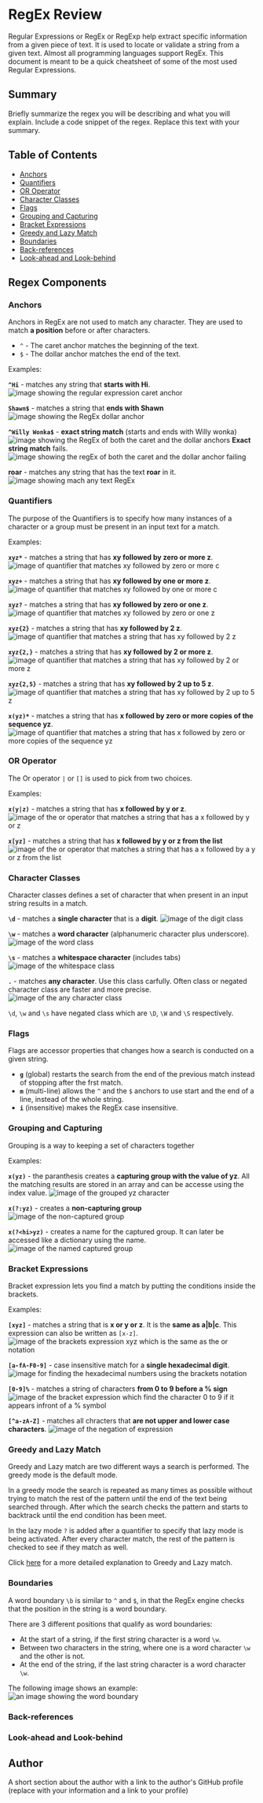 # RegEx Review

Regular Expressions or RegEx or RegExp help extract specific information from a given piece of text. It is used to locate or validate a string from a given text. Almost all programming languages support RegEx. This document is meant to be a quick cheatsheet of some of the most used Regular Expressions.

## Summary

Briefly summarize the regex you will be describing and what you will explain. Include a code snippet of the regex. Replace this text with your summary.



## Table of Contents

- [Anchors](#anchors)
- [Quantifiers](#quantifiers)
- [OR Operator](#or-operator)
- [Character Classes](#character-classes)
- [Flags](#flags)
- [Grouping and Capturing](#grouping-and-capturing)
- [Bracket Expressions](#bracket-expressions)
- [Greedy and Lazy Match](#greedy-and-lazy-match)
- [Boundaries](#boundaries)
- [Back-references](#back-references)
- [Look-ahead and Look-behind](#look-ahead-and-look-behind)

## Regex Components

### Anchors
Anchors in RegEx are not used to match any character. They are used to match **a position** before or after characters.

* ```^``` - The caret anchor matches the beginning of the text.
* ```$``` - The dollar anchor matches the end of the text.

Examples:

**```^Hi```** - matches any string that **starts with Hi**.
![image showing the regular expression caret anchor](./assets/images/anchor1.png)

**```Shawn$```** - matches a string that **ends with Shawn**
![image showing the RegEx dollar anchor](./assets/images/anchor-2.png)

**```^Willy Wonka$```** - **exact string match** (starts and ends with Willy wonka)
![image showing the RegEx of both the caret and the dollar anchors](./assets/images/anchor-3.png)
**Exact string match** fails.
![image showing the regEx of both the caret and the dollar anchor failing](./assets/images/anchor-4.png)

**roar** - matches any string that has the text **roar** in it.
![image showing mach any text RegEx](./assets/images/anchor-5.png)

### Quantifiers
The purpose of the Quantifiers is to specify how many instances of a character or a group must be present in an input text for a match.

Examples:

**```xyz*```** - matches a string that has **xy followed by zero or more z**.
![image of quantifier that matches xy followed by zero or more c](./assets/images/quantifier-1.png)

**```xyz+```** - matches a string that has **xy followed by one or more z**.
![image of quantifier that matches xy followed by one or more c](./assets/images/quantifier-2.png)

**```xyz?```** - matches a string that has **xy followed by zero or one z**.
![image of quantifier that matches xy followed by zero or one z](./assets/images/quantifier-3.png)

**```xyz{2}```** - matches a string that has **xy followed by 2 z**.
![image of quantifier that matches a string that has xy followed by 2 z](./assets/images/quantifier-4.png)

**```xyz{2,}```** - matches a string that has **xy followed by 2 or more z**.
![image of quantifier that matches a string that has xy followed by 2 or more z](./assets/images/quantifier-5.png)

**```xyz{2,5}```** - matches a string that has **xy followed by 2 up to 5 z**.
![image of quantifier that matches a string that has xy followed by 2 up to 5 z](./assets/images/quantifier-6.png)

**```x(yz)*```** - matches a string that has **x followed by zero or more copies of the sequence yz**.
![image of quantifier that matches a string that has x followed by zero or more copies of the sequence yz](./assets/images/quantifier-7.png)

### OR Operator
The Or operator ```|``` or ```[]``` is used to pick from two choices.

Examples:

**```x(y|z)```** - matches a string that has **x followed by y or z**.
![image of the or operator that matches a string that has a x followed by y or z](./assets/images/or-1.png)

**```x[yz]```** - matches a string that has **x followed by y or z from the list**
![image of the or operator that matches a string that has a x followed by a y or z from the list](./assets/images/or-2.png)

### Character Classes
Character classes defines a set of character that when present in an input string results in a match.

**```\d```** - matches a **single character** that is a **digit**.
![image of the digit class](./assets/images/character%20class-1.png)

**```\w```** - matches a **word character** (alphanumeric character plus underscore).
![image of the word class](./assets/images/character%20class-2.png)

**```\s```** - matches a **whitespace character** (includes tabs)
![image of the whitespace class](./assets/images/character%20class-3.png)

**```.```** - matches **any character**. Use this class carfully. Often class or negated character class are faster and more precise.
![image of the any character class](./assets/images/character%20class-4.png)

```\d```, ```\w``` and ```\s``` have negated class which are ```\D```, ```\W``` and ```\S``` respectively.

### Flags
Flags are accessor properties that changes how a search is conducted on a given string.

* **```g```** (global) restarts the search from the end of the previous match instead of stopping after the frst match.
* **```m```** (multi-line) allows the ```^``` and the ```$``` anchors to use start and the end of a line, instead of the whole string.
* **```i```** (insensitive) makes the RegEx case insensitive.

### Grouping and Capturing
Grouping is a way to keeping a set of characters together

Examples:

**```x(yz)```** - the paranthesis creates a **capturing group with the value of yz**. All the matching results are stored in an array and can be accesse using the index value.
![image of the grouped yz character](./assets/images/grouping-1.png)

**```x(?:yz)```** - creates a **non-capturing group**
![image of the non-captured group](./assets/images/grouping-2.png)

**```x(?<hi>yz)```** - creates a name for the captured group. It can later be accessed like a dictionary using the name.
![image of the named captured group](./assets/images/grouping-3.png)

### Bracket Expressions
Bracket expression lets you find a match by putting the conditions inside the brackets.

Examples:

**```[xyz]```** - matches a string that is **x or y or z**. It is the **same as a|b|c**. This expression can also be written as ```[x-z]```.
![image of the brackets expression xyz which is the same as the or notation](./assets/images/bracket-1.png)

**```[a-fA-F0-9]```** - case insensitive match for a **single hexadecimal digit**.
![image for finding the hexadecimal numbers using the brackets notation](./assets/images/bracket-2.png)

**```[0-9]%```** - matches a string of characters **from 0 to 9 before a % sign**
![image of the bracket expression which find the character 0 to 9 if it appears infront of a % symbol](./assets/images/bracket-3.png)

**```[^a-zA-Z]```** - matches all chracters that **are not upper and lower case characters**.
![image of the negation of expression](./assets/images/bracket-4.png)

### Greedy and Lazy Match
Greedy and Lazy match are two different ways a search is performed. The greedy mode is the default mode.

In a greedy mode the search is repeated as many times as possible without trying to match the rest of the pattern until the end of the text being searched through. After which the search checks the pattern and starts to backtrack until the end condition has been meet.

In the lazy mode ```?``` is added after a quantifier to specify that lazy mode is being activated. After every character match, the rest of the pattern is checked to see if they match as well.

Click [here](https://javascript.info/regexp-greedy-and-lazy) for a more detailed explanation to Greedy and Lazy match.

### Boundaries
A word boundary ```\b``` is similar to ```^``` and ```$```, in that the RegEx engine checks that the position in the string is a word boundary.

There are 3 different positions that qualify as word boundaries:
* At the start of a string, if the first string character is a word ```\w```.
* Between two characters in the string, where one is a word character ```\w``` and the other is not.
* At the end of the string, if the last string character is a word character ```\w```.

The following image shows an example:
![an image showing the word boundary](./assets/images/boundaries-1.png)

### Back-references

### Look-ahead and Look-behind

## Author

A short section about the author with a link to the author's GitHub profile (replace with your information and a link to your profile)
